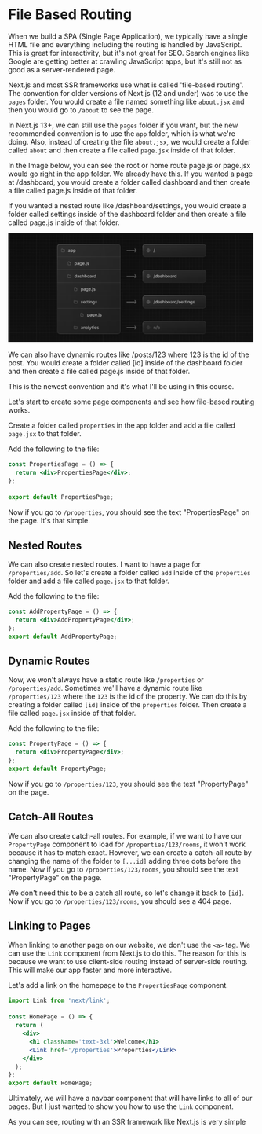 # File Based Routing

When we build a SPA (Single Page Application), we typically have a single HTML file and everything including the routing is handled by JavaScript. This is great for interactivity, but it's not great for SEO. Search engines like Google are getting better at crawling JavaScript apps, but it's still not as good as a server-rendered page.

Next.js and most SSR frameworks use what is called 'file-based routing'. The convention for older versions of Next.js (12 and under) was to use the `pages` folder. You would create a file named something like `about.jsx` and then you would go to `/about` to see the page.

In Next.js 13+, we can still use the `pages` folder if you want, but the new recommended convention is to use the `app` folder, which is what we're doing. Also, instead of creating the file `about.jsx`, we would create a folder called `about` and then create a file called `page.jsx` inside of that folder.

In the Image below, you can see the root or home route page.js or page.jsx would go right in the app folder. We already have this. If you wanted a page at /dashboard, you would create a folder called dashboard and then create a file called page.js inside of that folder.

If you wanted a nested route like /dashboard/settings, you would create a folder called settings inside of the dashboard folder and then create a file called page.js inside of that folder.

<img src="../images/routes-1.png" alt="File Based Routing" width="500"/>

We can also have dynamic routes like /posts/123 where 123 is the id of the post. You would create a folder called [id] inside of the dashboard folder and then create a file called page.js inside of that folder.

This is the newest convention and it's what I'll be using in this course.

Let's start to create some page components and see how file-based routing works.

Create a folder called `properties` in the `app` folder and add a file called `page.jsx` to that folder.

Add the following to the file:

```jsx
const PropertiesPage = () => {
  return <div>PropertiesPage</div>;
};

export default PropertiesPage;
```

Now if you go to `/properties`, you should see the text "PropertiesPage" on the page. It's that simple.

## Nested Routes

We can also create nested routes. I want to have a page for `/properties/add`. So let's create a folder called `add` inside of the `properties` folder and add a file called `page.jsx` to that folder.

Add the following to the file:

```jsx
const AddPropertyPage = () => {
  return <div>AddPropertyPage</div>;
};
export default AddPropertyPage;
```

## Dynamic Routes

Now, we won't always have a static route like `/properties` or `/properties/add`. Sometimes we'll have a dynamic route like `/properties/123` where the `123` is the id of the property. We can do this by creating a folder called `[id]` inside of the `properties` folder. Then create a file called `page.jsx` inside of that folder.

Add the following to the file:

```jsx
const PropertyPage = () => {
  return <div>PropertyPage</div>;
};
export default PropertyPage;
```

Now if you go to `/properties/123`, you should see the text "PropertyPage" on the page.

## Catch-All Routes

We can also create catch-all routes. For example, if we want to have our `PropertyPage` component to load for `/properties/123/rooms`, it won't work because it has to match exact. However, we can create a catch-all route by changing the name of the folder to `[...id]` adding three dots before the name. Now if you go to `/properties/123/rooms`, you should see the text "PropertyPage" on the page.

We don't need this to be a catch all route, so let's change it back to `[id]`. Now if you go to `/properties/123/rooms`, you should see a 404 page.

## Linking to Pages

When linking to another page on our website, we don't use the `<a>` tag. We can use the `Link` component from Next.js to do this. The reason for this is because we want to use client-side routing instead of server-side routing. This will make our app faster and more interactive.

Let's add a link on the homepage to the `PropertiesPage` component.

```jsx
import Link from 'next/link';

const HomePage = () => {
  return (
    <div>
      <h1 className='text-3xl'>Welcome</h1>
      <Link href='/properties'>Properties</Link>
    </div>
  );
};
export default HomePage;
```

Ultimately, we will have a navbar component that will have links to all of our pages. But I just wanted to show you how to use the `Link` component.

As you can see, routing with an SSR framework like Next.js is very simple
